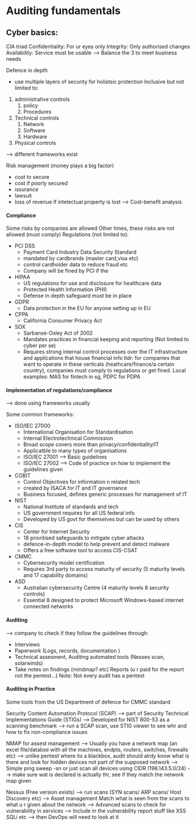 # Auditing fundamentals

## Cyber basics:

CIA triad
Confidentiality:
For ur eyes only
Integrity:
Only authorised changes
Availability:
Service must be usable
--> Balance the 3 to meet business needs

Defence in depth
- use multiple layers of security for holistsic protection
Inclusive but not limited to:
1. administrative controls
	1. policy
	2. Procedures
2. Technical controls
	1. Network
	2. Software
	3. Hardware
3. Physical controls

--> different frameworks exist

Risk management (money plays a big factor)
- cost to secure
- cost if poorly secured
- issurance
- lawsuit
- loss of revenue if intelectual property is lost
--> Cost-benefit analysis

#### Compliance
Some risks by companies are allowed
Other times, these risks are not allowed (must comply)
Regulations (not limited to):
- PCI DSS
	- Payment Card Industry Data Security Standard
	- mandated by cardbrands (master card,visa etc)
	-  control cardholder data to reduce fraud etc
	- Company will be fined by PCI if the
- HIPAA
	- US regulations for use and disclosure for healthcare data
	- Protected Health Information (PHI)
	- Defense in depth safeguard must be in place
- GDPR
	- Data protection in the EU for anyone setting up in EU
- CPPA
	- California Consumer Privacy Act
- SOX
	- Sarbanse-Oxley Act of 2002
	- Mandates practices in financial keeping and reporting (Not limited to cyber per se)
	- Requires strong internal control processes over the IT infrastructure and applications that house financial info
tldr:
for companies that want to operate in these verticals (heathcare/finance/a certain country), companies must comply to regulations or get fined.
Local examples: MAS for fintech in sg, PDPC for PDPA

#### Implementation of regulations/compliance
--> done using frameworks usually

Some common frameworks:
- ISO/IEC 27000
	- International Organisation for Standardisation
	- Internal Electrotechnical Commission
	- Broad scope covers more than privacy/confidentiality/IT
	- Applicatble to many types of organisations
	- ISO/IEC 27001 --> Basic guidelines
	- ISO/IEC 27002 --> Code of practice on how to implement the guidelines given
- COBIT
	- Control Objectives for information n related tech
	- created by ISACA for IT and IT governance
	- Business focused, defines generic processes for management of IT
- NIST
	- National Institute of standards and tech
	- US government requires for all US federal info
	- Developed by US govt for themselves but can be used by others
- CIS
	- Center for Internet Security
	- 18 prioritised safeguards to mitigate cyber attacks
	- defence-in-depth model to help prevent and detect malware
	- Offers a free software tool to access CIS-CSAT
- CMMC
	- Cybersecurity model certification
	- Requires 3rd party to access maturity of security (5 maturity levels and 17 capability domains)
- ASD
	- Australian cybersecurity Centre (4 maturity levels 8 security controls)
	- Essential 8 designed to protect Microsoft Windows-based internet connected networks

#### Auditing
--> company to check if they follow the guidelines
through:
- Interviews
- Paperwork (Logs, records, documentation )
- Technical assesment, Auditing automated tools (Nesses scan, solarwinds)
- Take notes on findings (mindmap? etc)
Reports (u r paid for the report not the pentest...)
Note: Not every audit has a pentest

#### Auditing in Practice
Some tools from the US Department of defence for CMMC standard

Security Content Automation Protocol (SCAP)
--> part of Security Technical Implementations Guide (STIGs)
--> Developed for NIST 800-53 as a scanning benchmark
--> run  a SCAP scan, use STIG viewer to see whr and how to fix non-compliance issues

NMAP for assest management
--> Usually you have a network map (an excel file/databse with all the machines, endpts, routers, switches, firewalls etc)
--> unlike pentest where its a blackbox, audit should alrdy know what is there and look for hidden devices not part of the supposed network
--> Simple ping sweep -sn or just scan all devices using CIDR (198.143.5.0/24)
--> make sure wat is declared is actually thr, see if they match the network map given

Nessus (Free version exists)
--> run scans (SYN scans/ ARP scans/ Host Discovery etc)
--> Asset management Match what is seen from the scans to what u r given about the network
--> Advanced scans to check for vulnerability in services
--> Include in the vulnerability report stuff like XSS SQLi etc
--> then DevOps will need to look at it